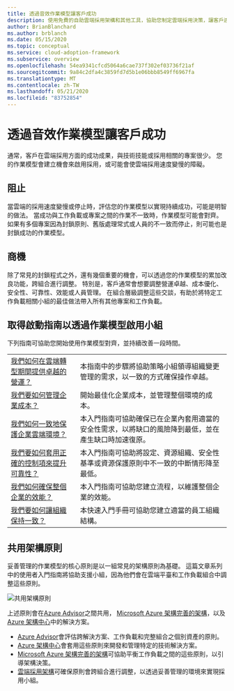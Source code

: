 ```yaml
---
title: 透過音效作業模型讓客戶成功
description: 使用免費的自助雲端採用架構和其他工具，協助您制定雲端採用決策，讓客戶達到成功。
author: BrianBlanchard
ms.author: brblanch
ms.date: 05/15/2020
ms.topic: conceptual
ms.service: cloud-adoption-framework
ms.subservice: overview
ms.openlocfilehash: 54ea9341cfcd5064a6cae737f302ef03736f21af
ms.sourcegitcommit: 9a84c2dfa4c3859fd7d5b1e06bbb8549ff6967fa
ms.translationtype: MT
ms.contentlocale: zh-TW
ms.lasthandoff: 05/21/2020
ms.locfileid: "83752854"
---
```

# <a name="enable-customer-success-with-a-sound-operating-model"></a>透過音效作業模型讓客戶成功

通常，客戶在雲端採用方面的成功成果，與技術技能或採用相關的專案很少。 您的作業模型會建立機會來啟用採用，或可能會使雲端採用速度變慢的障礙。

## <a name="blockers"></a>阻止

當雲端的採用速度變慢或停止時，評估您的作業模型以實現持續成功，可能是明智的做法。 當成功與工作負載或專案之間的作業不一致時，作業模型可能會對齊。 如果有多個專案因為封鎖原則、舊版處理常式或人員的不一致而停止，則可能也是封鎖成功的作業模型。

## <a name="opportunities"></a>商機

除了常見的封鎖程式之外，還有幾個重要的機會，可以透過您的作業模型的累加改良功能，跨組合進行調整。 特別是，客戶通常會想要調整營運卓越、成本優化、安全性、可靠性、效能或人員管理。 在組合層級調整這些交談，有助於將特定工作負載相關小組的最佳做法帶入所有其他專案和工作負載。

## <a name="get-start-guides-to-enable-teams-through-an-operating-model"></a>取得啟動指南以透過作業模型啟用小組

下列指南可協助您開始使用作業模型對齊，並持續改善一段時間。

|                                                                                     |                                                                                                                                |
|-------------------------------------------------------------------------------------|--------------------------------------------------------------------------------------------------------------------------------|
| [我們如何在雲端轉型期間提供卓越的營運？](./operational-excellence.md)                   | 本指南中的步驟將協助策略小組領導組織變更管理的需求，以一致的方式確保操作卓越。 |
| [我們要如何管理企業成本？](./manage-costs.md)                                          | 開始最佳化企業成本，並管理整個環境的成本。                                                                           |
| [我們如何一致地保護企業雲端環境？](./security.md)             | 本入門指南可協助確保已在企業內套用適當的安全性需求，以將缺口的風險降到最低，並在產生缺口時加速復原。                                       |
| [我們要如何套用正確的控制項來提升可靠性？](./reliability.md)                   | 本入門指南可協助將設定、資源組織、安全性基準或資源保護原則中不一致的中斷情形降至最低。 |
| [我們如何確保整個企業的效能？](./performance.md)                               | 本入門指南可協助您建立流程，以維護整個企業的效能。                               |
| [我們要如何讓組織保持一致？](./org-alignment.md)                               | 本快速入門手冊可協助您建立適當的員工組織結構。                               |

## <a name="shared-architecture-principles"></a>共用架構原則

妥善管理的作業模型的核心原則是以一組常見的架構原則為基礎。 這篇文章系列中的使用者入門指南將協助支援小組，因為他們會在雲端平臺和工作負載組合中調整這些原則。

![共用架構原則](../_images/shared-principles.png)

上述原則會在[Azure Advisor](https://docs.microsoft.com/azure/advisor/advisor-overview)之間共用， [Microsoft Azure 架構完善的架構](https://docs.microsoft.com/azure/architecture/framework)，以及[Azure 架構中心](https://docs.microsoft.com/azure/architecture)中的解決方案。

- [Azure Advisor](https://docs.microsoft.com/azure/advisor/advisor-overview)會評估跨解決方案、工作負載和完整組合之個別資產的原則。
- [Azure 架構中心](https://docs.microsoft.com/azure/architecture)會套用這些原則來開發和管理特定的技術解決方案。
- [Microsoft Azure 架構完善的架構](https://docs.microsoft.com/azure/architecture/framework)可協助平衡工作負載之間的這些原則，以引導架構決策。
- [雲端採用架構](../index.yml)可確保原則會跨組合進行調整，以透過妥善管理的環境來實現採用小組。
